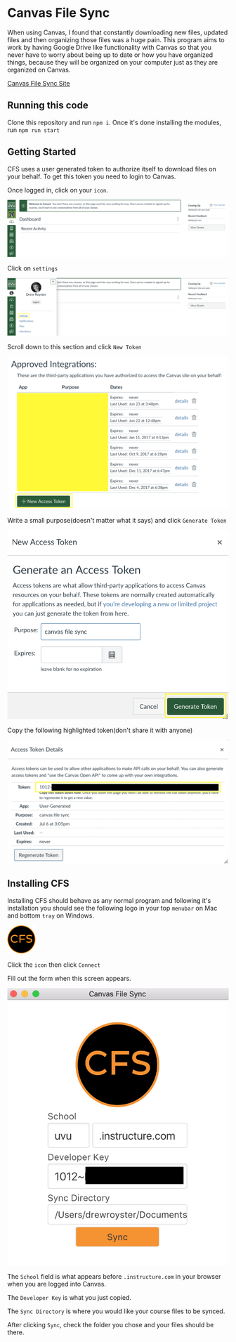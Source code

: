 # Canvas File Sync

When using Canvas, I found that constantly downloading new files, updated files and then organizing those files was a huge pain. This program aims to work by having Google Drive like functionality with Canvas so that you never have to worry about being up to date or how you have organized things, because they will be organized on your computer just as they are organized on Canvas.

[Canvas File Sync Site](https://canvasfilesync.com)

## Running this code

Clone this repository and run `npm i`. Once it's done installing the modules, run `npm run start`

## Getting Started

CFS uses a user generated token to authorize itself to download files on your behalf. To get this token you need to login to Canvas.

Once logged in, click on your `icon`.

![alt text](readme_assets/click_face.png "Click on Face")

Click on `settings`

![alt text](readme_assets/click_settings.png "Click Settings")

Scroll down to this section and click `New Token`

![alt text](readme_assets/click_new_access_token.png "Click Access Token")

Write a small purpose(doesn't matter what it says) and click `Generate Token`

![alt text](readme_assets/click_generate_token.png "Generate Token")

Copy the following highlighted token(don't share it with anyone)

![alt text](readme_assets/copy_token.png "Copy Token")

## Installing CFS

Installing CFS should behave as any normal program and following it's installation you should see the following logo in your top `menubar` on Mac and bottom `tray` on Windows.

![alt text](icons_normal/icons/png/64x64.png "Logo")

Click the `icon` then click `Connect`

Fill out the form when this screen appears.

![alt text](readme_assets/connect.png "Connect Screen")

The `School` field is what appears before `.instructure.com` in your browser when you are logged into Canvas.

The `Developer Key` is what you just copied.

The `Sync Directory` is where you would like your course files to be synced.

After clicking `Sync`, check the folder you chose and your files should be there.
